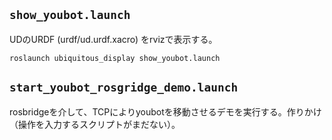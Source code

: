 ## `show_youbot.launch`
UDのURDF (urdf/ud.urdf.xacro) をrvizで表示する。

```
roslaunch ubiquitous_display show_youbot.launch
```

## `start_youbot_rosgridge_demo.launch`
rosbridgeを介して、TCPによりyoubotを移動させるデモを実行する。作りかけ（操作を入力するスクリプトがまだない）。
